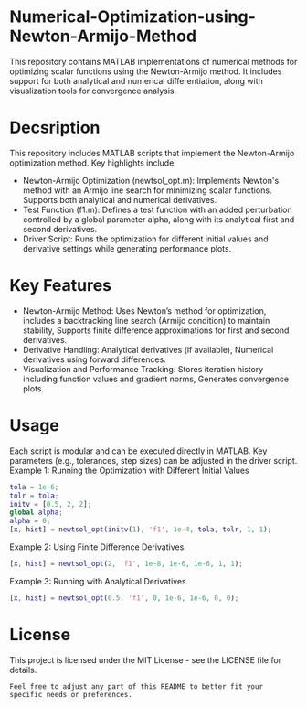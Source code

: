 # Numerical-Optimization-using-Newton-Armijo-Method
This repository contains MATLAB implementations of numerical methods for optimizing scalar functions using the Newton-Armijo method. It includes support for both analytical and numerical differentiation, along with visualization tools for convergence analysis.

# Decsription 
This repository includes MATLAB scripts that implement the Newton-Armijo optimization method. Key highlights include:
- Newton-Armijo Optimization (newtsol_opt.m): Implements Newton's method with an Armijo line search for minimizing scalar functions. Supports both analytical and numerical derivatives.
- Test Function (f1.m): Defines a test function with an added perturbation controlled by a global parameter alpha, along with its analytical first and second derivatives.
- Driver Script: Runs the optimization for different initial values and derivative settings while generating performance plots.

# Key Features
- Newton-Armijo Method: Uses Newton’s method for optimization, includes a backtracking line search (Armijo condition) to maintain stability, Supports finite difference approximations for first and second derivatives.
- Derivative Handling: Analytical derivatives (if available), Numerical derivatives using forward differences.
- Visualization and Performance Tracking: Stores iteration history including function values and gradient norms, Generates convergence plots.

# Usage
Each script is modular and can be executed directly in MATLAB. Key parameters (e.g., tolerances, step sizes) can be adjusted in the driver script.
Example 1:  Running the Optimization with Different Initial Values
```matlab
tola = 1e-6;
tolr = tola;
initv = [0.5, 2, 2];
global alpha;
alpha = 0; 
[x, hist] = newtsol_opt(initv(1), 'f1', 1e-4, tola, tolr, 1, 1);
```
Example 2: Using Finite Difference Derivatives
```matlab
[x, hist] = newtsol_opt(2, 'f1', 1e-8, 1e-6, 1e-6, 1, 1);
```
Example 3: Running with Analytical Derivatives
```matlab
[x, hist] = newtsol_opt(0.5, 'f1', 0, 1e-6, 1e-6, 0, 0);
```
# License
This project is licensed under the MIT License - see the LICENSE file for details.
```
Feel free to adjust any part of this README to better fit your specific needs or preferences.
```



